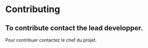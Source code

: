 # Contributing

To contribute contact the lead developper.
---------
Pour contribuer contactez le chef du projet.
